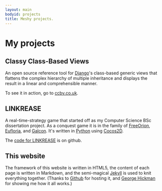 ```yaml
---
layout: main
bodyid: projects
title: Meshy projects.
---
```


# My projects

## Classy Class-Based Views

An open source reference tool for [Django](http://djangoproject.org)'s
class-based generic views that flattens the complex hierarchy of multiple
inheritance and displays the result in a linear and comprehensible manner.

To see it in action, go to [ccbv.co.uk](http://ccbv.co.uk/).


## LINKREASE

A real-time-strategy
game that started off as my Computer Science BSc dissertation project.
As a conquest game it is in the family of [FreeOrion](http://www.freeorion.org/),
[Eufloria](http://www.eufloria-game.com/), and [Galcon](http://www.galcon.com/fusion/).
It's written in [Python](http://www.python.org/) using [Cocos2D](http://cocos2d.org/).

The [code for LINKREASE](http://github.com/meshy/linkrease) is on github.

## This website
The framework of this website is written in HTML5, the content of each page is
written in Markdown, and the semi-magical [Jekyll](http://github.com/mojombo/jekyll)
is used to knit everything together. (Thanks to [Github](http://github.com/) for hosting
it, and [George Hickman](http://ghickman.co.uk/) for showing me how it all works.)

